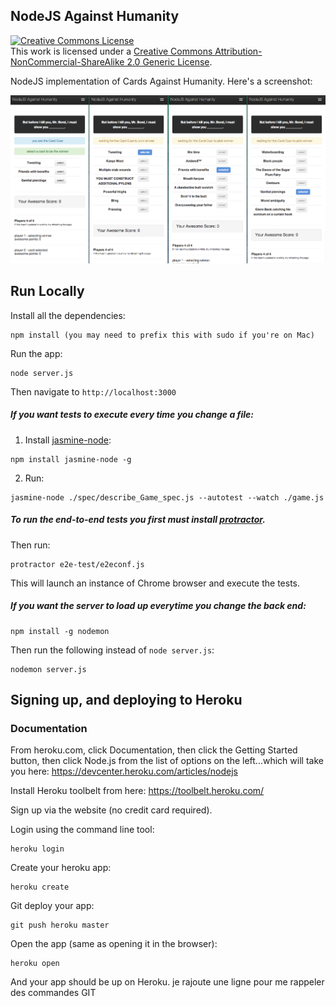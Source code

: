 ## NodeJS Against Humanity

<a rel="license" href="http://creativecommons.org/licenses/by-nc-sa/2.0/"><img alt="Creative Commons License" style="border-width:0" src="http://i.creativecommons.org/l/by-nc-sa/2.0/88x31.png" /></a><br />This work is licensed under a <a rel="license" href="http://creativecommons.org/licenses/by-nc-sa/2.0/">Creative Commons Attribution-NonCommercial-ShareAlike 2.0 Generic License</a>.

NodeJS implementation of Cards Against Humanity. Here's a screenshot:

<img src="/nodejs-against-humanity.png" />

## Run Locally

Install all the dependencies:

    npm install (you may need to prefix this with sudo if you're on Mac)

Run the app:

    node server.js

Then navigate to `http://localhost:3000`

##### If you want tests to execute every time you change a file:
1. Install [jasmine-node](https://github.com/mhevery/jasmine-node):
```
npm install jasmine-node -g
```
2. Run:
```
jasmine-node ./spec/describe_Game_spec.js --autotest --watch ./game.js
```

##### To run the end-to-end tests you first must install [protractor](https://github.com/angular/protractor/blob/master/docs/getting-started.md).

Then run:

    protractor e2e-test/e2econf.js
    
This will launch an instance of Chrome browser and execute the tests.

##### If you want the server to load up everytime you change the back end:

    npm install -g nodemon

Then run the following instead of `node server.js`:

    nodemon server.js

## Signing up, and deploying to Heroku

### Documentation

From heroku.com, click Documentation, then click the Getting Started button, then click Node.js from the list of options on the left...which will take you here: https://devcenter.heroku.com/articles/nodejs

Install Heroku toolbelt from here: https://toolbelt.heroku.com/

Sign up via the website (no credit card required).

Login using the command line tool:

    heroku login

Create your heroku app:

    heroku create

Git deploy your app:

    git push heroku master

Open the app (same as opening it in the browser):

    heroku open

And your app should be up on Heroku.
je rajoute une ligne pour me rappeler des commandes GIT
